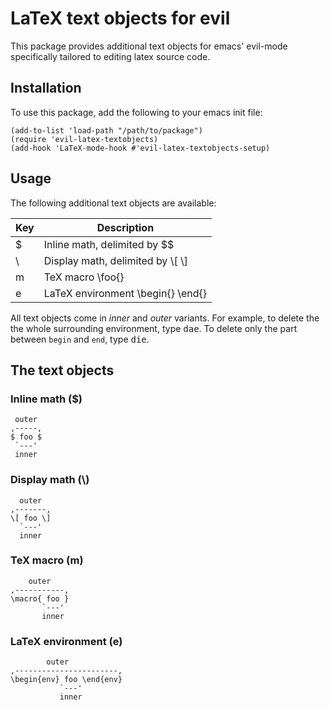 LaTeX text objects for evil
===========================

This package provides additional text objects for emacs' evil-mode
specifically tailored to editing latex source code.

Installation
------------

To use this package, add the following to your emacs init file:

```
(add-to-list 'load-path "/path/to/package")
(require 'evil-latex-textobjects)
(add-hook 'LaTeX-mode-hook #'evil-latex-textobjects-setup)
```

Usage
-----

The following additional text objects are available:

| Key | Description                         |
| --- | ----------------------------------- |
| $   | Inline math, delimited by $$        |
| \\  | Display math, delimited by \\[ \\]  |
| m   | TeX macro \\foo{}                   |
| e   | LaTeX environment \\begin{} \\end{} |

All text objects come in *inner* and *outer* variants. For example, to
delete the the whole surrounding environment, type <kbd>dae</kbd>. To
delete only the part between `begin` and `end`, type <kbd>die</kbd>.

The text objects
----------------

### Inline math ($) ###

```
 outer
,-----,
$ foo $
 `---'
 inner
```

### Display math (\\) ###

```
  outer
,-------,
\[ foo \]
  `---'
  inner
```

### TeX macro (m) ###

```
    outer
,-----------,
\macro{ foo }
       `---'
       inner 
```

### LaTeX environment (e) ###

```
        outer
,-----------------------,
\begin{env} foo \end{env}
           `---'
           inner
```
